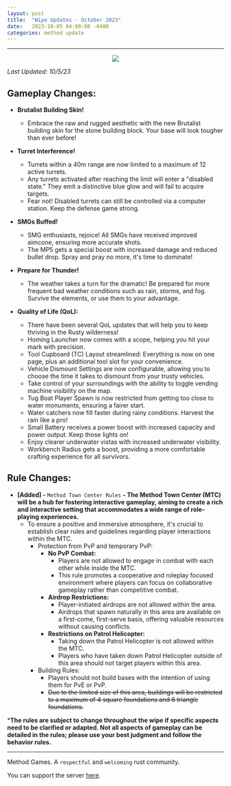 ```yaml
---
layout: post
title:  "Wipe Updates - October 2023"
date:   2023-10-05 04:00:00 -0400
categories: method update
---
```


<hr color="#22ffcd">

<p align="center">
  <img src="/assets/media_posts/2023-10-05-october-wipe-updates/cabins.png"/>
</p>

*Last Updated: 10/5/23*

## **Gameplay Changes:**

- **Brutalist Building Skin!**
    - Embrace the raw and rugged aesthetic with the new Brutalist building skin for the stone building block. Your base will look tougher than ever before!

- **Turret Interference!**
    - Turrets within a 40m range are now limited to a maximum of 12 active turrets. 
    - Any turrets activated after reaching the limit will enter a "disabled state." They emit a distinctive blue glow and will fail to acquire targets.
    - Fear not! Disabled turrets can still be controlled via a computer station. Keep the defense game strong.

- **SMGs Buffed!**
    - SMG enthusiasts, rejoice! All SMGs have received improved aimcone, ensuring more accurate shots.
    - The MP5 gets a special boost with increased damage and reduced bullet drop. Spray and pray no more, it's time to dominate!

- **Prepare for Thunder!**
    - The weather takes a turn for the dramatic! Be prepared for more frequent bad weather conditions such as rain, storms, and fog. Survive the elements, or use them to your advantage.

- **Quality of Life (QoL):**
    - There have been several QoL updates that will help you to keep thriving in the Rusty wilderness!
    - Homing Launcher now comes with a scope, helping you hit your mark with precision.
    - Tool Cupboard (TC) Layout streamlined: Everything is now on one page, plus an additional tool slot for your convenience.
    - Vehicle Dismount Settings are now configurable, allowing you to choose the time it takes to dismount from your trusty vehicles.
    - Take control of your surroundings with the ability to toggle vending machine visibility on the map.
    - Tug Boat Player Spawn is now restricted from getting too close to water monuments, ensuring a fairer start.
    - Water catchers now fill faster during rainy conditions. Harvest the rain like a pro!
    - Small Battery receives a power boost with increased capacity and power output. Keep those lights on!
    - Enjoy clearer underwater vistas with increased underwater visibility.
    - Workbench Radius gets a boost, providing a more comfortable crafting experience for all survivors.

## **Rule Changes:**

- **[Added] -** ``Method Town Center Rules`` **- The Method Town Center (**MTC**) will be a hub for fostering interactive gameplay, aiming to create a rich and interactive setting that accommodates a wide range of role-playing experiences.**
    - To ensure a positive and immersive atmosphere, it's crucial to establish clear rules and guidelines regarding player interactions within the MTC.
        - Protection from PvP and temporary PvP:
            - **No PvP Combat:**
                - Players are not allowed to engage in combat with each other while inside the MTC.
                - This rule promotes a cooperative and roleplay focused environment where players can focus on collaborative gameplay rather than competitive combat.
            - **Airdrop Restrictions:**
                - Player-initiated airdrops are not allowed within the area.
                - Airdrops that spawn naturally in this area are available on a first-come, first-serve basis, offering valuable resources without causing conflicts.
            - **Restrictions on Patrol Helicopter:**
                - Taking down the Patrol Helicopter is not allowed within the MTC.
                - Players who have taken down Patrol Helicopter outside of this area should not target players within this area.
        - Building Rules:
            - Players should not build bases with the intention of using them for PvE or PvP.
            - ~~Due to the limited size of this area, buildings will be restricted to a maximum of 4 square foundations and 6 triangle foundations.~~

***The rules are subject to change throughout the wipe if specific aspects need to be clarified or adapted. Not all aspects of gameplay can be detailed in the rules; please use your best judgment and follow the behavior rules.**

<hr color="#22ffcd">

Method Games. A `respectful` and `welcoming` rust community.

You can support the server [here](https://paypal.me/bluejayonmeth).
